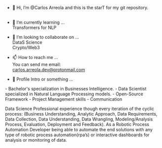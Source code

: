 - 👋 Hi, I’m @Carlos Arreola and this is the starT for my git repository.<br><br>

- 🌱 I’m currently learning ...<br>
Transformers for NLP<br>

- 💞️ I’m looking to collaborate on ...<br>
DataS Science<br>
Crypto/Web3<br>

- 📫 How to reach me ...<br>
You can send me email:<br>
carlos.arreola.dev@protonmail.com<br>

- 👀 Profile Intro or something ...<br>
<p>
- Bachelor's specialization in Businesses Intelligence.
- Data Scientist specialized in Natural Language Processing models.
- Open-Source Framework
- Project Management skills
- Communication

Data Science Professional experience though every iteration of the cyclic process:
(Business Understanding, Analytic Approach, Data Requirements, Data Collection, Data Understanding, Data Wrangling, Modeling/Analysis Process, Evaluation, Deployment and Feedback). As a Robotic Process Automation Developer being able to automate the end solutions with any type of robotic process automation(rpa’s) or interactive dashboards for analysis or monitoring of data.
</p>
